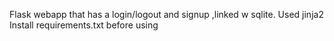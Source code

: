 Flask webapp that has a login/logout and signup ,linked w sqlite.
Used jinja2 
Install requirements.txt before using
